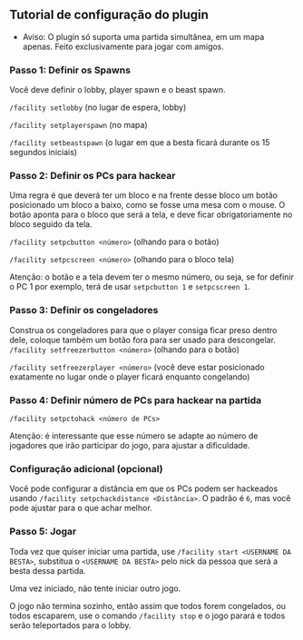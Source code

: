 ## Tutorial de configuração do plugin
- Aviso: O plugin só suporta uma partida simultânea, em um mapa apenas. Feito exclusivamente para jogar com amigos.

### Passo 1: Definir os Spawns
Você deve definir o lobby, player spawn e o beast spawn.

`/facility setlobby` (no lugar de espera, lobby)

`/facility setplayerspawn` (no mapa)

`/facility setbeastspawn` (o lugar em que a besta ficará durante os 15 segundos iniciais)


### Passo 2: Definir os PCs para hackear
Uma regra é que deverá ter um bloco e na frente desse bloco um botão posicionado um bloco a baixo, como se fosse uma mesa com o mouse. O botão aponta para o bloco que será a tela, e deve ficar obrigatoriamente no bloco seguido da tela.

`/facility setpcbutton <número>` (olhando para o botão)

`/facility setpcscreen <número>` (olhando para o bloco tela)

Atenção: o botão e a tela devem ter o mesmo número, ou seja, se for definir o PC 1 por exemplo, terá de usar `setpcbutton 1` e `setpcscreen 1`.

### Passo 3: Definir os congeladores
Construa os congeladores para que o player consiga ficar preso dentro dele, coloque também um botão fora para ser usado para descongelar.
`/facility setfreezerbutton <número>` (olhando para o botão)

`/facility setfreezerplayer <número>` (você deve estar posicionado exatamente no lugar onde o player ficará enquanto congelando)

### Passo 4: Definir número de PCs para hackear na partida
`/facility setpctohack <número de PCs>`

Atenção: é interessante que esse número se adapte ao número de jogadores que irão participar do jogo, para ajustar a dificuldade.

### Configuração adicional (opcional)
Você pode configurar a distância em que os PCs podem ser hackeados usando `/facility setpchackdistance <Distância>`. O padrão é `6`, mas você pode ajustar para o que achar melhor.

### Passo 5: Jogar
Toda vez que quiser iniciar uma partida, use `/facility start <USERNAME DA BESTA>`, substitua o `<USERNAME DA BESTA>` pelo nick da pessoa que será a besta dessa partida.

Uma vez iniciado, não tente iniciar outro jogo.

O jogo não termina sozinho, então assim que todos forem congelados, ou todos escaparem, use o comando `/facility stop` e o jogo parará e todos serão teleportados para o lobby.
